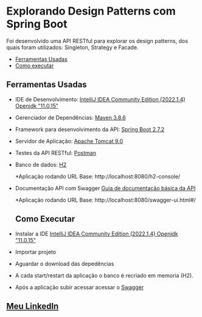 # Explorando Design Patterns com Spring Boot

Foi desenvolvido uma API RESTful para explorar os design patterns, dos quais foram utilizados: Singleton, Strategy e Facade.

- [Ferramentas Usadas](#ferramentas-usadas)
- [Como executar](#como-executar)

## Ferramentas Usadas

- IDE de Desenvolvimento: [IntelliJ IDEA Community Edition (2022.1.4) Openjdk "11.0.15"](https://www.jetbrains.com/pt-br/idea/download)
- Gerenciador de Dependências: [Maven 3.8.6](https://maven.apache.org/)
- Framework para desenvolvimento da API: [Spring Boot 2.7.2](https://spring.io/projects/spring-boot)
- Servidor de Aplicação: [Apache Tomcat 9.0](http://tomcat.apache.org/)
- Testes da API RESTful: [Postman](https://www.getpostman.com/) 
- Banco de dados: [H2](https://www.h2database.com/html/main.html)
	
	*Aplicação rodando
	URL Base: http://localhost:8080/h2-console/

- Documentação API com Swagger [Guia de documentação básica da API](http://localhost:8080/swagger-ui.html#/)

	*Aplicação rodando
	URL Base: http://localhost:8080/swagger-ui.html#/
  
  ## Como Executar

- Instalar a IDE [IntelliJ IDEA Community Edition (2022.1.4) Openjdk "11.0.15"](https://www.eclipse.org/)
- Importar projeto
- Aguardar o download das depedências 
- A cada start/restart da aplicação o banco é recriado em memoria (H2).
- Após a aplicação subir acessar acessar o [Swagger](http://localhost:8080/swagger-ui.html#/)


## [Meu LinkedIn](https://www.linkedin.com/in/gustavo-konzen-70373b189/)
